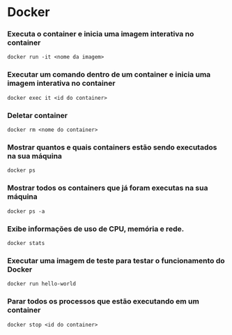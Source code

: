 # Docker

### Executa o container e inicia uma imagem interativa no container
```
docker run -it <nome da imagem>
```

### Executar um comando dentro de um container e inicia uma imagem interativa no container
```
docker exec it <id do container>
```

### Deletar container
```
docker rm <nome do container>
```

### Mostrar quantos e quais containers estão sendo executados na sua máquina
```
docker ps
```

### Mostrar todos os containers que já foram executas na sua máquina
```
docker ps -a
```

### Exibe informações de uso de CPU, memória e rede.
```
docker stats
```

### Executar uma imagem de teste para testar o funcionamento do Docker
```
docker run hello-world
```

### Parar todos os processos que estão executando em um container
```
docker stop <id do container>
```